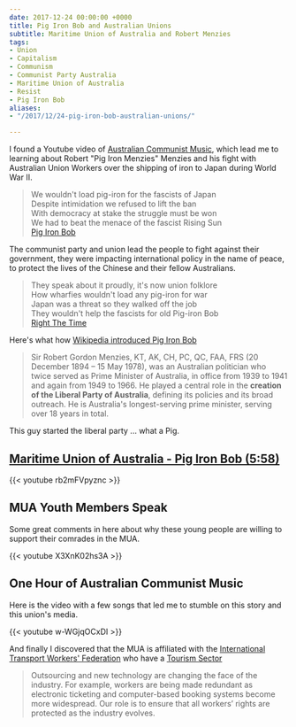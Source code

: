 ```yaml
---
date: 2017-12-24 00:00:00 +0000
title: Pig Iron Bob and Australian Unions
subtitle: Maritime Union of Australia and Robert Menzies
tags:
- Union
- Capitalism
- Communism
- Communist Party Australia
- Maritime Union of Australia
- Resist
- Pig Iron Bob
aliases:
- "/2017/12/24-pig-iron-bob-australian-unions/"

---
```

I found a Youtube video of [Australian Communist Music](https://www.youtube.com/watch?v=w-WGjqOCxDI), which lead me to learning about Robert "Pig Iron Menzies" Menzies and his fight with Australian Union Workers over the shipping of iron to Japan during World War II.

> We wouldn't load pig-iron for the fascists of Japan<br/>
> Despite intimidation we refused to lift the ban<br/>
> With democracy at stake the struggle must be won<br/>
> We had to beat the menace of the fascist Rising Sun<br/>
> [Pig Iron Bob](http://unionsong.com/u150.html)

The communist party and union lead the people to fight against their government, they were impacting international policy in the name of peace, to protect the lives of the Chinese and their fellow Australians.

> They speak about it proudly, it's now union folklore<br/>
> How wharfies wouldn't load any pig-iron for war<br/>
> Japan was a threat so they walked off the job<br/>
> They wouldn't help the fascists for old Pig-iron Bob<br/>
> [Right The Time](http://unionsong.com/u039.html)

Here's what how [Wikipedia introduced Pig Iron Bob](https://en.wikipedia.org/wiki/Robert_Menzies)

> Sir Robert Gordon Menzies, KT, AK, CH, PC, QC, FAA, FRS (20 December 1894 – 15 May 1978), was an Australian politician who twice served as Prime Minister of Australia, in office from 1939 to 1941 and again from 1949 to 1966. He played a central role in the **creation of the Liberal Party of Australia**, defining its policies and its broad outreach. He is Australia's longest-serving prime minister, serving over 18 years in total.

This guy started the liberal party ... what a Pig.

## [Maritime Union of Australia - Pig Iron Bob (5:58)](https://www.youtube.com/watch?v=rb2mFVpyznc)

{{< youtube rb2mFVpyznc >}}

## MUA Youth Members Speak

Some great comments in here about why these young people are willing to support their comrades in the MUA.

{{< youtube X3XnK02hs3A >}}

## One Hour of Australian Communist Music

Here is the video with a few songs that led me to stumble on this story and this union's media.

{{< youtube w-WGjqOCxDI >}}

And finally I discovered that the MUA is affiliated with the [International Transport Workers' Federation](http://www.itfglobal.org/) who have a [Tourism Sector](http://www.itfglobal.org/en/transport-sectors/tourism/about-us/what-we-do/)

> Outsourcing and new technology are changing the face of the industry. For example, workers are being made redundant as electronic ticketing and computer-based booking systems become more widespread. Our role is to ensure that all workers’ rights are protected as the industry evolves.

